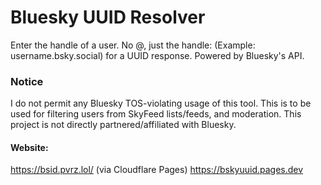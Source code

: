 # Bluesky UUID Resolver
Enter the handle of a user. No @, just the handle: (Example: username.bsky.social) for a UUID response.
Powered by Bluesky's API.

### Notice
I do not permit any Bluesky TOS-violating usage of this tool. This is to be used for filtering users from SkyFeed lists/feeds, and moderation.
This project is not directly partnered/affiliated with Bluesky.

#### Website:
https://bsid.pvrz.lol/
(via Cloudflare Pages) https://bskyuuid.pages.dev
